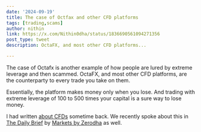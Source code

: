 ```yaml
---
date: '2024-09-19'
title: The case of Octfax and other CFD platforms
tags: [trading,scams]
author: nithin
link: https://x.com/Nithin0dha/status/1836690561094271356
post_type: tweet
description: OctaFX, and most other CFD platforms...

---
```


The case of Octafx is another example of how people are lured by extreme leverage and then scammed. OctaFX, and most other CFD platforms, are the counterparty to every trade you take on them.

Essentially, the platform makes money only when you lose. And trading with extreme leverage of 100 to 500 times your capital is a sure way to lose money. 

I had written [about CFDs](https://t.co/AHahhitvaZ) sometime back. We recently spoke about this in [The Daily Brief](https://t.co/VPZEaEnmL9) by [Markets by Zerodha](https://x.com/zerodhamarkets) as well. 
